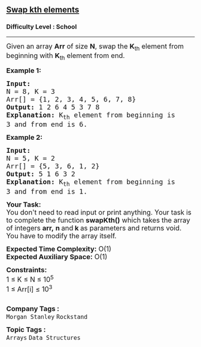 <h2><a href="https://www.geeksforgeeks.org/problems/swap-kth-elements5500/1?page=1&category=Arrays&difficulty=School&sortBy=submissions">Swap kth elements</a></h2><h3>Difficulty Level : School</h3><hr><div class="problems_problem_content__Xm_eO"><p><span style="font-size:18px">Given an array <strong>Arr</strong> of size <strong>N</strong>, swap the <strong>K</strong><sub>th</sub> element from beginning with <strong>K</strong><sub>th</sub> element from end.</span></p>

<p><span style="font-size:18px"><strong>Example 1:</strong></span></p>

<pre><span style="font-size:18px"><strong>Input:
</strong>N = 8, K = 3
Arr[] = {1, 2, 3, 4, 5, 6, 7, 8}
<strong>Output: </strong>1 2 6 4 5 3 7 8
<strong>Explanation:</strong> K<sub>th</sub>&nbsp;element from beginning is
3 and from end is 6.</span></pre>

<p><span style="font-size:18px"><strong>Example 2:</strong></span></p>

<pre><span style="font-size:18px"><strong>Input:
</strong>N = 5, K = 2
Arr[] = {5, 3, 6, 1, 2}
<strong>Output:</strong> 5 1 6 3 2
<strong>Explanation: </strong>K<sub>th</sub>&nbsp;element from beginning is
3 and from end is 1.
</span></pre>

<p><span style="font-size:18px"><strong>Your Task:</strong><br>
You don't need to read input or print anything. Your task is to complete the function&nbsp;<strong>swapKth()</strong>&nbsp;which takes the&nbsp;array of&nbsp;integers&nbsp;<strong>arr,</strong>&nbsp;<strong>n </strong>and<strong> k</strong><strong>&nbsp;</strong>as parameters and returns void. You have to modify the array itself.</span></p>

<p><span style="font-size:18px"><strong>Expected Time Complexity:</strong>&nbsp;O(1)<br>
<strong>Expected Auxiliary Space:</strong>&nbsp;O(1)</span></p>

<p><span style="font-size:18px"><strong>Constraints:</strong><br>
1 ≤ K ≤ N ≤ 10<sup>5</sup><br>
1 ≤ Arr[i] ≤ 10<sup>3</sup></span><br>
&nbsp;</p>
</div><p><span style=font-size:18px><strong>Company Tags : </strong><br><code>Morgan Stanley</code>&nbsp;<code>Rockstand</code>&nbsp;<br><p><span style=font-size:18px><strong>Topic Tags : </strong><br><code>Arrays</code>&nbsp;<code>Data Structures</code>&nbsp;